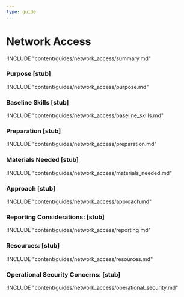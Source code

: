 ```yaml
---
type: guide
...
```




# Network Access

<!-- ![](content/images/_______________.png "") -->

<!-- SUMMARY -->

!INCLUDE "content/guides/network_access/summary.md"

### Purpose [stub]

!INCLUDE "content/guides/network_access/purpose.md"

### Baseline Skills [stub]

!INCLUDE "content/guides/network_access/baseline_skills.md"

### Preparation [stub]

<?trainer resources?>

!INCLUDE "content/guides/network_access/preparation.md"

### Materials Needed [stub]

!INCLUDE "content/guides/network_access/materials_needed.md"

### Approach [stub]

!INCLUDE "content/guides/network_access/approach.md"

### Reporting Considerations: [stub]

!INCLUDE "content/guides/network_access/reporting.md"

### Resources: [stub]

!INCLUDE "content/guides/network_access/resources.md"

### Operational Security Concerns: [stub]

!INCLUDE "content/guides/network_access/operational_security.md"
